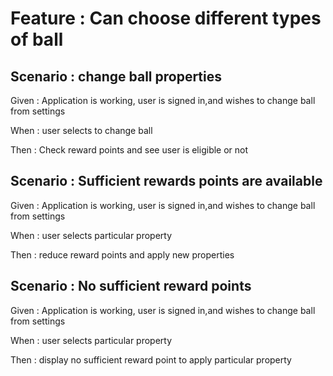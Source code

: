
# Feature : Can choose different types of ball

## Scenario : change ball properties

Given : Application is working, user is signed in,and wishes
to change ball from settings

When : user selects to change ball

Then : Check reward points and see user is eligible or not

## Scenario : Sufficient rewards points are available

Given : Application is working, user is signed in,and wishes
to change ball from settings

When : user selects particular property

Then : reduce reward points and apply new properties

## Scenario : No sufficient reward points

Given : Application is working, user is signed in,and wishes
to change ball from settings

When : user selects particular property

Then : display no sufficient reward point to apply particular property

